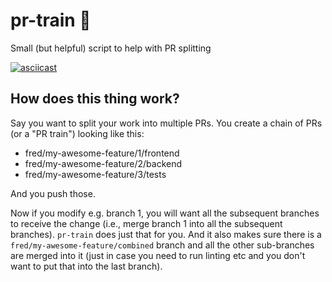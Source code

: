# pr-train 🚃
Small (but helpful) script to help with PR splitting

[![asciicast](https://asciinema.org/a/wu9OXFr0zyrtv1P3DX5ntiaLs.png)](https://asciinema.org/a/wu9OXFr0zyrtv1P3DX5ntiaLs)

## How does this thing work?
Say you want to split your work into multiple PRs. You create a chain of PRs (or a "PR train") looking like this:
 * fred/my-awesome-feature/1/frontend
 * fred/my-awesome-feature/2/backend
 * fred/my-awesome-feature/3/tests

And you push those.

Now if you modify e.g. branch 1, you will want all the subsequent branches to receive the change (i.e., merge branch 1 into all the subsequent branches). `pr-train` does just that for you. And it also makes sure there is a `fred/my-awesome-feature/combined` branch and all the other sub-branches are merged into it (just in case you need to run linting etc and you don't want to put that into the last branch).
